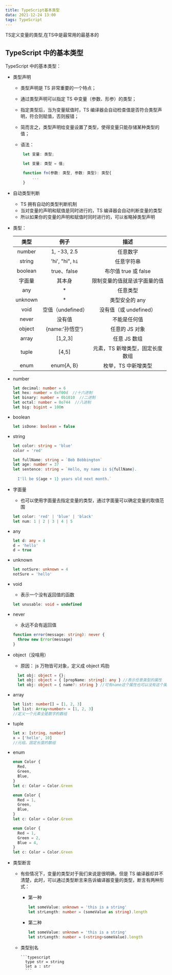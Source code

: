 ```yaml
---
title: TypeScript基本类型
data: 2021-12-24 13:00
tags: TypeScript
---
```


TS定义变量的类型,在TS中是最常用的最基本的

<!-- more -->

## **TypeScript 中的基本类型**

TypeScript 中的基本类型：

- 类型声明

  - 类型声明是 TS 非常重要的一个特点；

  - 通过类型声明可以指定 TS 中变量（参数、形参）的类型；

  - 指定类型后，当为变量赋值时，TS 编译器会自动检查值是否符合类型声明，符合则赋值，否则报错；

  - 简而言之，类型声明给变量设置了类型，使得变量只能存储某种类型的值；

  - 语法：

    ```typescript
     let 变量: 类型;

     let 变量: 类型 = 值;

     function fn(参数: 类型, 参数: 类型): 类型{
         ...
     }
    ```

- 自动类型判断

  - TS 拥有自动的类型判断机制
  - 当对变量的声明和赋值是同时进行的，TS 编译器会自动判断变量的类型
  - 所以如果你的变量的声明和赋值时同时进行的，可以省略掉类型声明

- 类型：

  | **类型** |     **例子**      |            **描述**             |
  | :------: | :---------------: | :-----------------------------: |
  |  number  |    1, -33, 2.5    |            任意数字             |
  |  string  | 'hi', "hi", `hi`  |           任意字符串            |
  | boolean  |    true、false    |      布尔值 true 或 false       |
  |  字面量  |      其本身       |  限制变量的值就是该字面量的值   |
  |   any    |        \*         |            任意类型             |
  | unknown  |        \*         |         类型安全的 any          |
  |   void   | 空值（undefined） |     没有值（或 undefined）      |
  |  never   |      没有值       |          不能是任何值           |
  |  object  |  {name:'孙悟空'}  |         任意的 JS 对象          |
  |  array   |      [1,2,3]      |          任意 JS 数组           |
  |  tuple   |       [4,5]       | 元素，TS 新增类型，固定长度数组 |
  |   enum   |    enum{A, B}     |       枚举，TS 中新增类型       |

- number

  ```typescript
  let decimal: number = 6
  let hex: number = 0xf00d  //十六进制
  let binary: number = 0b1010  //二进制
  let octal: number = 0o744  //八进制
  let big: bigint = 100n
  ```

- boolean

  ```typescript
  let isDone: boolean = false
  ```

- string

  ```typescript
  let color: string = 'blue'
  color = 'red'

  let fullName: string = `Bob Bobbington`
  let age: number = 37
  let sentence: string = `Hello, my name is ${fullName}.
    
    I'll be ${age + 1} years old next month.`
  ```

- 字面量

  - 也可以使用字面量去指定变量的类型，通过字面量可以确定变量的取值范围

  ```typescript
  let color: 'red' | 'blue' | 'black'
  let num: 1 | 2 | 3 | 4 | 5
  ```

- any

  ```typescript
  let d: any = 4
  d = 'hello'
  d = true
  ```

- unknown

  ```typescript
  let notSure: unknown = 4
  notSure = 'hello'
  ```

- void

  - 表示一个没有返回值的函数

  ```typescript
  let unusable: void = undefined
  ```

- never

  - 永远不会有返回值

  ```typescript
  function error(message: string): never {
    throw new Error(message)
  }
  ```

- object（没啥用）

  - 原因： js 万物皆可对象，定义成 object 鸡肋

  ```typescript
    let obj: object = {};
    let obj: object = { [propName: string]: any } //表示任意类型的属性
    let obj: object = { name?: string } //可有name这个属性也可以没有这个属性
  ```

- array

  ```typescript
  let list: number[] = [1, 2, 3]
  let list: Array<number> = [1, 2, 3]
  //定义一个元素全是数字的数组
  ```

- tuple

  ```typescript
  let x: [string, number]
  x = ['hello', 10]
  //元组。固定长度的数组
  ```

- enum

  ```typescript
  enum Color {
    Red,
    Green,
    Blue,
  }
  let c: Color = Color.Green

  enum Color {
    Red = 1,
    Green,
    Blue,
  }
  let c: Color = Color.Green

  enum Color {
    Red = 1,
    Green = 2,
    Blue = 4,
  }
  let c: Color = Color.Green
  ```

- 类型断言

  - 有些情况下，变量的类型对于我们来说是很明确，但是 TS 编译器却并不清楚，此时，可以通过类型断言来告诉编译器变量的类型，断言有两种形式：

    - 第一种

      ```typescript
      let someValue: unknown = 'this is a string'
      let strLength: number = (someValue as string).length
      ```

    - 第二种

      ```typescript
      let someValue: unknown = 'this is a string'
      let strLength: number = (<string>someValue).length
      ```

  - 类型别名

        ```typescript
          type str = string
          let a : str
          ```




<!-- more -->    
